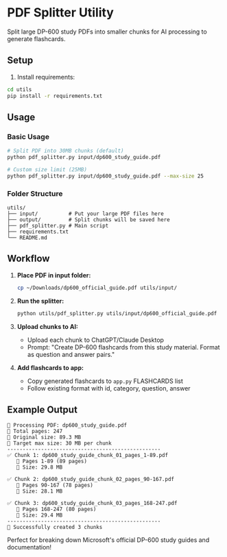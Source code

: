# PDF Splitter Utility

Split large DP-600 study PDFs into smaller chunks for AI processing to generate flashcards.

## Setup

1. Install requirements:
```bash
cd utils
pip install -r requirements.txt
```

## Usage

### Basic Usage
```bash
# Split PDF into 30MB chunks (default)
python pdf_splitter.py input/dp600_study_guide.pdf

# Custom size limit (25MB)
python pdf_splitter.py input/dp600_study_guide.pdf --max-size 25
```

### Folder Structure
```
utils/
├── input/          # Put your large PDF files here
├── output/         # Split chunks will be saved here  
├── pdf_splitter.py # Main script
├── requirements.txt
└── README.md
```

## Workflow

1. **Place PDF in input folder:**
   ```bash
   cp ~/Downloads/dp600_official_guide.pdf utils/input/
   ```

2. **Run the splitter:**
   ```bash
   python utils/pdf_splitter.py utils/input/dp600_official_guide.pdf
   ```

3. **Upload chunks to AI:**
   - Upload each chunk to ChatGPT/Claude Desktop
   - Prompt: "Create DP-600 flashcards from this study material. Format as question and answer pairs."

4. **Add flashcards to app:**
   - Copy generated flashcards to `app.py` FLASHCARDS list
   - Follow existing format with id, category, question, answer

## Example Output

```
📖 Processing PDF: dp600_study_guide.pdf
📄 Total pages: 247
📏 Original size: 89.3 MB
🎯 Target max size: 30 MB per chunk
--------------------------------------------------
✅ Chunk 1: dp600_study_guide_chunk_01_pages_1-89.pdf
   📄 Pages 1-89 (89 pages)
   📏 Size: 29.8 MB
   
✅ Chunk 2: dp600_study_guide_chunk_02_pages_90-167.pdf
   📄 Pages 90-167 (78 pages)
   📏 Size: 28.1 MB

✅ Chunk 3: dp600_study_guide_chunk_03_pages_168-247.pdf
   📄 Pages 168-247 (80 pages)
   📏 Size: 29.4 MB
--------------------------------------------------
🎉 Successfully created 3 chunks
```

Perfect for breaking down Microsoft's official DP-600 study guides and documentation!